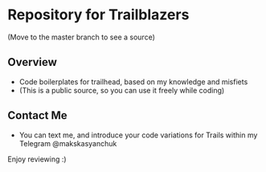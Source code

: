 # Repository for Trailblazers
(Move to the master branch to see a source)

## Overview
- Code boilerplates for trailhead, based on my knowledge and misfiets
- (This is a public source, so you can use it freely while coding)

## Contact Me
- You can text me, and introduce your code variations for Trails within my Telegram @makskasyanchuk


Enjoy reviewing :)

